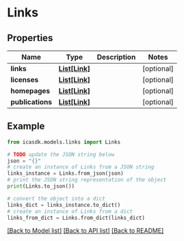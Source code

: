 # Links


## Properties

Name | Type | Description | Notes
------------ | ------------- | ------------- | -------------
**links** | [**List[Link]**](Link.md) |  | [optional] 
**licenses** | [**List[Link]**](Link.md) |  | [optional] 
**homepages** | [**List[Link]**](Link.md) |  | [optional] 
**publications** | [**List[Link]**](Link.md) |  | [optional] 

## Example

```python
from icasdk.models.links import Links

# TODO update the JSON string below
json = "{}"
# create an instance of Links from a JSON string
links_instance = Links.from_json(json)
# print the JSON string representation of the object
print(Links.to_json())

# convert the object into a dict
links_dict = links_instance.to_dict()
# create an instance of Links from a dict
links_from_dict = Links.from_dict(links_dict)
```
[[Back to Model list]](../README.md#documentation-for-models) [[Back to API list]](../README.md#documentation-for-api-endpoints) [[Back to README]](../README.md)


